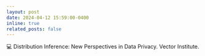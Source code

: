 ```yaml
---
layout: post
date: 2024-04-12 15:59:00-0400
inline: true
related_posts: false
---
```


:computer: Distribution Inference: New Perspectives in Data Privacy. Vector Institute.